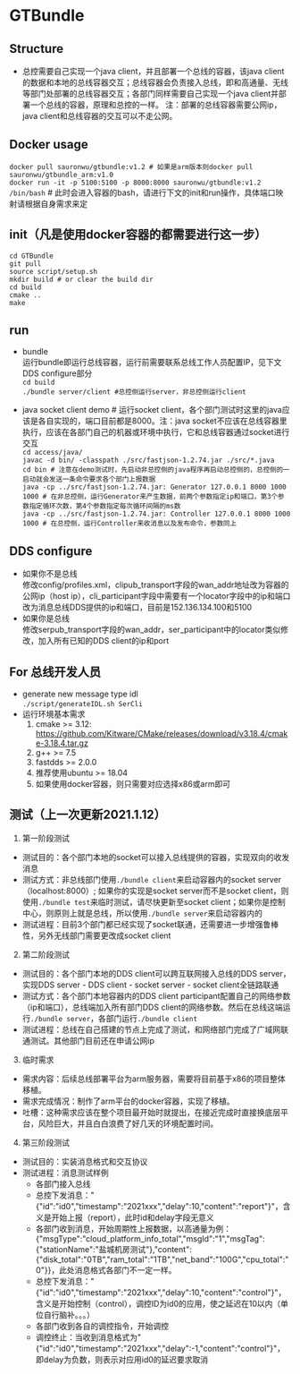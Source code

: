 # GTBundle
## Structure
- 总控需要自己实现一个java client，并且部署一个总线的容器，该java client的数据和本地的总线容器交互；总线容器会负责接入总线，即和高通量、无线等部门处部署的总线容器交互；各部门同样需要自己实现一个java client并部署一个总线的容器，原理和总控的一样。
注：部署的总线容器需要公网ip，java client和总线容器的交互可以不走公网。

## Docker usage
`docker pull sauronwu/gtbundle:v1.2 # 如果是arm版本则docker pull sauronwu/gtbundle_arm:v1.0`  
`docker run -it -p 5100:5100 -p 8000:8000 sauronwu/gtbundle:v1.2 /bin/bash` # 此时会进入容器的bash，请进行下文的init和run操作，具体端口映射请根据自身需求来定

## init（凡是使用docker容器的都需要进行这一步）
`cd GTBundle`  
`git pull`  
`source script/setup.sh`  
`mkdir build # or clear the build dir`  
`cd build`  
`cmake ..`    
`make`

## run
- bundle   
运行bundle即运行总线容器，运行前需要联系总线工作人员配置IP，见下文DDS configure部分  
`cd build`  
`./bundle server/client #总控侧运行server，非总控侧运行client`

- java socket client demo # 运行socket client，各个部门测试时这里的java应该是各自实现的，端口目前都是8000。注：java socket不应该在总线容器里执行，应该在各部门自己的机器或环境中执行，它和总线容器通过socket进行交互  
`cd access/java/`  
`javac -d bin/ -classpath ./src/fastjson-1.2.74.jar ./src/*.java`  
`cd bin # 注意在demo测试时，先启动非总控侧的java程序再启动总控侧的，总控侧的一启动就会发送一条命令要求各个部门上报数据`  
`java -cp ../src/fastjson-1.2.74.jar: Generator 127.0.0.1 8000 1000 1000 # 在非总控侧，运行Generator来产生数据，前两个参数指定ip和端口，第3个参数指定循环次数，第4个参数指定每次循环间隔的ms数`  
`java -cp ../src/fastjson-1.2.74.jar: Controller 127.0.0.1 8000 1000 1000 # 在总控侧，运行Controller来收消息以及发布命令，参数同上`

## DDS configure
- 如果你不是总线  
修改config/profiles.xml，clipub_transport字段的wan_addr地址改为容器的公网ip（host ip），cli_participant字段中需要有一个locator字段中的ip和端口改为消息总线DDS提供的ip和端口，目前是152.136.134.100和5100
- 如果你是总线  
修改serpub_transport字段的wan_addr，ser_participant中的locator类似修改，加入所有已知的DDS client的ip和port

## For 总线开发人员
- generate new message type idl  
  `./script/generateIDL.sh SerCli`
- 运行环境基本需求
  1. cmake >= 3.12: https://github.com/Kitware/CMake/releases/download/v3.18.4/cmake-3.18.4.tar.gz
  2. g++ >= 7.5
  3. fastdds >= 2.0.0
  4. 推荐使用ubuntu >= 18.04
  5. 如果使用docker容器，则只需要对应选择x86或arm即可

## 测试（上一次更新2021.1.12）
1. 第一阶段测试
  - 测试目的：各个部门本地的socket可以接入总线提供的容器，实现双向的收发消息
  - 测试方式：非总线部门使用`./bundle client`来启动容器内的socket server（localhost:8000）; 如果你的实现是socket server而不是socket client，则使用`./bundle test`来临时测试，请尽快更新至socket client；如果你是控制中心，则原则上就是总线，所以使用`./bundle server`来启动容器内的
  - 测试进程：目前3个部门都已经实现了socket联通，还需要进一步增强鲁棒性，另外无线部门需要更改成socket client
2. 第二阶段测试
  - 测试目的：各个部门本地的DDS client可以跨互联网接入总线的DDS server，实现DDS server - DDS client - socket server - socket client全链路联通
  - 测试方式：各个部门本地容器内的DDS client participant配置自己的网络参数（ip和端口），总线端加入所有部门DDS client的网络参数。然后在总线这端运行`./bundle server`，各部门运行`./bundle client`
  - 测试进程：总线在自己搭建的节点上完成了测试，和网络部门完成了广域网联通测试。其他部门目前还在申请公网ip
3. 临时需求
  - 需求内容：后续总线部署平台为arm服务器，需要将目前基于x86的项目整体移植。
  - 需求完成情况：制作了arm平台的docker容器，实现了移植。
  - 吐槽：这种需求应该在整个项目最开始时就提出，在接近完成时直接换底层平台，风险巨大，并且白白浪费了好几天的环境配置时间。
4. 第三阶段测试
  - 测试目的：实装消息格式和交互协议
  - 测试进程：消息测试样例
      - 各部门接入总线
      - 总控下发消息："{"id":"id0","timestamp":"2021xxx","delay":10,"content":"report"}"，含义是开始上报（report），此时id和delay字段无意义
      - 各部门收到消息，开始周期性上报数据，以高通量为例：{"msgType":"cloud_platform_info_total","msgId":"1","msgTag":{"stationName":"盐城机房测试"},"content":{"disk_total":"0TB","ram_total":"1TB","net_band":"100G","cpu_total":"0"}}，此处消息格式各部门不一定一样。
      - 总控下发消息："{"id":"id0","timestamp":"2021xxx","delay":10,"content":"control"}"，含义是开始控制（control），调控ID为id0的应用，使之延迟在10以内（单位自行脑补。。。）
      - 各部门收到各自的调控指令，开始调控
      - 调控终止：当收到消息格式为"{"id":"id0","timestamp":"2021xxx","delay":-1,"content":"control"}"，即delay为负数，则表示对应用id0的延迟要求取消

